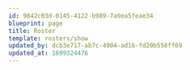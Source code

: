```yaml
---
id: 9842c03d-0145-4122-b989-7a9ea5feae34
blueprint: page
title: Roster
template: rosters/show
updated_by: dcb3e717-ab7c-4904-ad16-fd20b558ff69
updated_at: 1699324476
---
```

